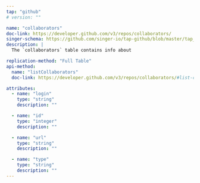 ```yaml
---
tap: "github"
# version: ""

name: "collaborators"
doc-link: https://developer.github.com/v3/repos/collaborators/
singer-schema: https://github.com/singer-io/tap-github/blob/master/tap_github/collaborators.json
description: |
  The `collaborators` table contains info about

replication-method: "Full Table"
api-method:
  name: "listCollaborators"
  doc-link: https://developer.github.com/v3/repos/collaborators/#list-collaborators

attributes:
  - name: "login"
    type: "string"
    description: ""

  - name: "id"
    type: "integer"
    description: ""

  - name: "url"
    type: "string"
    description: ""

  - name: "type"
    type: "string"
    description: ""
---
```

